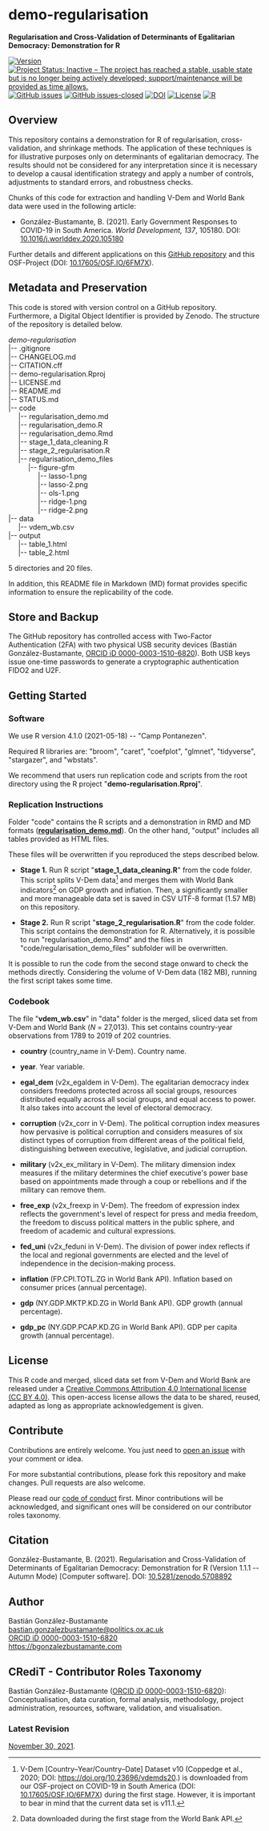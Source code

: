 # demo-regularisation
**Regularisation and Cross-Validation of Determinants of Egalitarian Democracy: Demonstration for R**

[![Version](https://img.shields.io/badge/version-v1.1.1-blue.svg)](CHANGELOG.md) [![Project Status: Inactive – The project has reached a stable, usable state but is no longer being actively developed; support/maintenance will be provided as time allows.](https://www.repostatus.org/badges/latest/inactive.svg)](STATUS.md) [![GitHub issues](https://img.shields.io/github/issues/bgonzalezbustamante/demo-regularisation.svg)](https://github.com/bgonzalezbustamante/demo-regularisation/issues/) [![GitHub issues-closed](https://img.shields.io/github/issues-closed/bgonzalezbustamante/demo-regularisation.svg)](https://github.com/bgonzalezbustamante/demo-regularisation/issues?q=is%3Aissue+is%3Aclosed) [![DOI](https://zenodo.org/badge/428344428.svg)](https://zenodo.org/badge/latestdoi/428344428) [![License](https://img.shields.io/badge/license-CC--BY--4.0-black)](LICENSE.md) [![R](https://img.shields.io/badge/made%20with-R%20v4.1.0-1f425f.svg)](https://cran.r-project.org/)

## Overview

This repository contains a demonstration for R of regularisation, cross-validation, and shrinkage methods. The application of these techniques is for illustrative purposes only on determinants of egalitarian democracy. The results should not be considered for any interpretation since it is necessary to develop a causal identification strategy and apply a number of controls, adjustments to standard errors, and robustness checks.

Chunks of this code for extraction and handling V-Dem and World Bank data were used in the following article:

- González-Bustamante, B. (2021). Early Government Responses to COVID-19 in South America. *World Development, 137*, 105180. DOI: [10.1016/j.worlddev.2020.105180](https://doi.org/10.1016/j.worlddev.2020.105180)

Further details and different applications on this [GitHub repository](https://bgonzalezbustamante.github.io/COVID-19-South-America/) and this OSF-Project (DOI: [10.17605/OSF.IO/6FM7X](https://doi.org/10.17605/OSF.IO/6FM7X)).

## Metadata and Preservation

This code is stored with version control on a GitHub repository. Furthermore, a Digital Object Identifier is provided by Zenodo. The structure of the repository is detailed below.

*demo-regularisation* \
|-- .gitignore \
|-- CHANGELOG.md \
|-- CITATION.cff \
|-- demo-regularisation.Rproj \
|-- LICENSE.md \
|-- README.md \
|-- STATUS.md \
|-- code \
&nbsp;&nbsp;&nbsp;&nbsp;&nbsp;|-- regularisation_demo.md \
&nbsp;&nbsp;&nbsp;&nbsp;&nbsp;|-- regularisation_demo.R \
&nbsp;&nbsp;&nbsp;&nbsp;&nbsp;|-- regularisation_demo.Rmd \
&nbsp;&nbsp;&nbsp;&nbsp;&nbsp;|-- stage_1_data_cleaning.R \
&nbsp;&nbsp;&nbsp;&nbsp;&nbsp;|-- stage_2_regularisation.R \
&nbsp;&nbsp;&nbsp;&nbsp;&nbsp;|-- regularisation_demo_files \
&nbsp;&nbsp;&nbsp;&nbsp;&nbsp;&nbsp;&nbsp;&nbsp;&nbsp;&nbsp;|-- figure-gfm \
&nbsp;&nbsp;&nbsp;&nbsp;&nbsp;&nbsp;&nbsp;&nbsp;&nbsp;&nbsp;&nbsp;&nbsp;&nbsp;&nbsp;&nbsp;|-- lasso-1.png \
&nbsp;&nbsp;&nbsp;&nbsp;&nbsp;&nbsp;&nbsp;&nbsp;&nbsp;&nbsp;&nbsp;&nbsp;&nbsp;&nbsp;&nbsp;|-- lasso-2.png \
&nbsp;&nbsp;&nbsp;&nbsp;&nbsp;&nbsp;&nbsp;&nbsp;&nbsp;&nbsp;&nbsp;&nbsp;&nbsp;&nbsp;&nbsp;|-- ols-1.png \
&nbsp;&nbsp;&nbsp;&nbsp;&nbsp;&nbsp;&nbsp;&nbsp;&nbsp;&nbsp;&nbsp;&nbsp;&nbsp;&nbsp;&nbsp;|-- ridge-1.png \
&nbsp;&nbsp;&nbsp;&nbsp;&nbsp;&nbsp;&nbsp;&nbsp;&nbsp;&nbsp;&nbsp;&nbsp;&nbsp;&nbsp;&nbsp;|-- ridge-2.png \
|-- data \
&nbsp;&nbsp;&nbsp;&nbsp;&nbsp;|-- vdem_wb.csv \
|-- output \
&nbsp;&nbsp;&nbsp;&nbsp;&nbsp;|-- table_1.html \
&nbsp;&nbsp;&nbsp;&nbsp;&nbsp;|-- table_2.html 

5 directories and 20 files.

In addition, this README file in Markdown (MD) format provides specific information to ensure the replicability of the code.

## Store and Backup

The GitHub repository has controlled access with Two-Factor Authentication (2FA) with two physical USB security devices (Bastián González-Bustamante, [ORCID iD 0000-0003-1510-6820](https://orcid.org/0000-0003-1510-6820)). Both USB keys issue one-time passwords to generate a cryptographic authentication FIDO2 and U2F.

## Getting Started

### Software

We use R version 4.1.0 (2021-05-18) -- "Camp Pontanezen".

Required R libraries are: "broom", "caret", "coefplot", "glmnet", "tidyverse", "stargazer", and "wbstats".

We recommend that users run replication code and scripts from the root directory using the R project "**demo-regularisation.Rproj**".

### Replication Instructions

Folder "code" contains the R scripts and a demonstration in RMD and MD formats (**[regularisation_demo.md](code/regularisation_demo.md)**). On the other hand, "output" includes all tables provided as HTML files.

These files will be overwritten if you reproduced the steps described below. 

- **Stage 1.** Run R script "**stage_1_data_cleaning.R**" from the code folder. This script splits V-Dem data[^1] and merges them with World Bank indicators[^2] on GDP growth and inflation. Then, a significantly smaller and more manageable data set is saved in CSV UTF-8 format (1.57 MB) on this repository.

- **Stage 2.** Run R script "**stage_2_regularisation.R**" from the code folder. This script contains the demonstration for R. Alternatively, it is possible to run "regularisation_demo.Rmd" and the files in "code/regularisation_demo_files" subfolder will be overwritten.

It is possible to run the code from the second stage onward to check the methods directly. Considering the volume of V-Dem data (182 MB), running the first script takes some time.

### Codebook

The file "**vdem_wb.csv**" in "data" folder is the merged, sliced data set from V-Dem and World Bank (*N* = 27,013). This set contains country-year observations from 1789 to 2019 of 202 countries.

- **country** (country_name in V-Dem). Country name.

- **year**. Year variable.

- **egal_dem** (v2x_egaldem in V-Dem). The egalitarian democracy index considers freedoms protected across all social groups, resources distributed equally across all social groups, and equal access to power. It also takes into account the level of electoral democracy.

- **corruption** (v2x_corr in V-Dem). The political corruption index measures how pervasive is political corruption and considers measures of six distinct types of corruption from different areas of the political field, distinguishing between executive, legislative, and judicial corruption.

- **military** (v2x_ex_military in V-Dem). The military dimension index measures if the military determines the chief executive's power base based on appointments made through a coup or rebellions and if the military can remove them.

- **free_exp** (v2x_freexp in V-Dem). The freedom of expression index reflects the government's level of respect for press and media freedom, the freedom to discuss political matters in the public sphere, and freedom of academic and cultural expressions.

- **fed_uni** (v2x_feduni in V-Dem). The division of power index reflects if the local and regional governments are elected and the level of independence in the decision-making process.

- **inflation** (FP.CPI.TOTL.ZG in World Bank API). Inflation based on consumer prices (annual percentage).

- **gdp** (NY.GDP.MKTP.KD.ZG in World Bank API). GDP growth (annual percentage).

- **gdp_pc** (NY.GDP.PCAP.KD.ZG in World Bank API). GDP per capita growth (annual percentage).

## License

This R code and merged, sliced data set from V-Dem and World Bank are released under a [Creative Commons Attribution 4.0 International license (CC BY 4.0)](LICENSE.md). This open-access license allows the data to be shared, reused, adapted as long as appropriate acknowledgement is given.

## Contribute

Contributions are entirely welcome. You just need to [open an issue](https://github.com/bgonzalezbustamante/demo-regularisation/issues/new) with your comment or idea.

For more substantial contributions, please fork this repository and make changes. Pull requests are also welcome.

Please read our [code of conduct](CODE_OF_CONDUCT.md) first. Minor contributions will be acknowledged, and significant ones will be considered on our contributor roles taxonomy.

## Citation

González-Bustamante, B. (2021). Regularisation and Cross-Validation of Determinants of Egalitarian Democracy: Demonstration for R (Version 1.1.1 -- Autumn Mode) [Computer software]. DOI: [10.5281/zenodo.5708892](https://doi.org/10.5281/zenodo.5708892)

## Author

Bastián González-Bustamante \
bastian.gonzalezbustamante@politics.ox.ac.uk \
[ORCID iD 0000-0003-1510-6820](https://orcid.org/0000-0003-1510-6820) \
https://bgonzalezbustamante.com 

## CRediT - Contributor Roles Taxonomy

Bastián González-Bustamante ([ORCID iD 0000-0003-1510-6820](https://orcid.org/0000-0003-1510-6820)): Conceptualisation, data curation, formal analysis, methodology, project administration, resources, software, validation, and visualisation.

### Latest Revision

[November 30, 2021](CHANGELOG.md).

[^1]: V-Dem [Country–Year/Country–Date] Dataset v10 (Coppedge et al., 2020; DOI: https://doi.org/10.23696/vdemds20.) is downloaded from our OSF-project on COVID-19 in South America (DOI: [10.17605/OSF.IO/6FM7X](https://doi.org/10.17605/OSF.IO/6FM7X)) during the first stage. However, it is important to bear in mind that the current data set is v11.1.
[^2]: Data downloaded during the first stage from the World Bank API.
